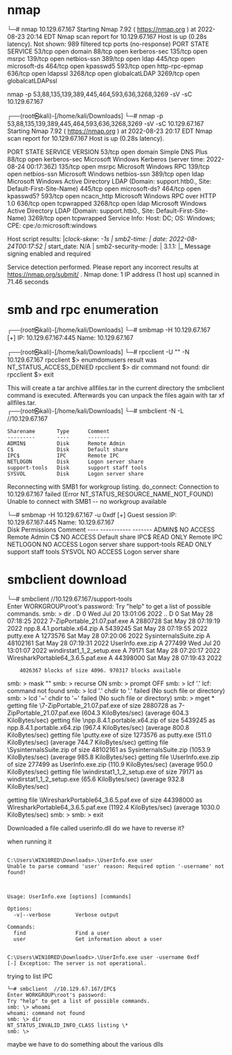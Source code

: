 # nmap 

└─# nmap 10.129.67.167 
Starting Nmap 7.92 ( https://nmap.org ) at 2022-08-23 20:14 EDT
Nmap scan report for 10.129.67.167
Host is up (0.28s latency).
Not shown: 989 filtered tcp ports (no-response)
PORT     STATE SERVICE
53/tcp   open  domain
88/tcp   open  kerberos-sec
135/tcp  open  msrpc
139/tcp  open  netbios-ssn
389/tcp  open  ldap
445/tcp  open  microsoft-ds
464/tcp  open  kpasswd5
593/tcp  open  http-rpc-epmap
636/tcp  open  ldapssl
3268/tcp open  globalcatLDAP
3269/tcp open  globalcatLDAPssl

nmap -p 53,88,135,139,389,445,464,593,636,3268,3269 -sV -sC 10.129.67.167

┌──(root㉿kali)-[/home/kali/Downloads]
└─# nmap -p 53,88,135,139,389,445,464,593,636,3268,3269 -sV -sC 10.129.67.167
Starting Nmap 7.92 ( https://nmap.org ) at 2022-08-23 20:17 EDT
Nmap scan report for 10.129.67.167
Host is up (0.28s latency).

PORT     STATE SERVICE       VERSION
53/tcp   open  domain        Simple DNS Plus
88/tcp   open  kerberos-sec  Microsoft Windows Kerberos (server time: 2022-08-24 00:17:36Z)
135/tcp  open  msrpc         Microsoft Windows RPC
139/tcp  open  netbios-ssn   Microsoft Windows netbios-ssn
389/tcp  open  ldap          Microsoft Windows Active Directory LDAP (Domain: support.htb0., Site: Default-First-Site-Name)
445/tcp  open  microsoft-ds?
464/tcp  open  kpasswd5?
593/tcp  open  ncacn_http    Microsoft Windows RPC over HTTP 1.0
636/tcp  open  tcpwrapped
3268/tcp open  ldap          Microsoft Windows Active Directory LDAP (Domain: support.htb0., Site: Default-First-Site-Name)
3269/tcp open  tcpwrapped
Service Info: Host: DC; OS: Windows; CPE: cpe:/o:microsoft:windows

Host script results:
|_clock-skew: -1s
| smb2-time: 
|   date: 2022-08-24T00:17:52
|_  start_date: N/A
| smb2-security-mode: 
|   3.1.1: 
|_    Message signing enabled and required

Service detection performed. Please report any incorrect results at https://nmap.org/submit/ .
Nmap done: 1 IP address (1 host up) scanned in 71.46 seconds

# smb and rpc enumeration

┌──(root㉿kali)-[/home/kali/Downloads]
└─# smbmap -H 10.129.67.167                                  
[+] IP: 10.129.67.167:445	Name: 10.129.67.167                                     
                                                                                                                      
┌──(root㉿kali)-[/home/kali/Downloads]
└─# rpcclient -U "" -N 10.129.67.167
rpcclient $> enumdomusers
result was NT_STATUS_ACCESS_DENIED
rpcclient $> dir
command not found: dir
rpcclient $> exit

This will create a tar archive allfiles.tar in the current directory the smbclient command is executed. Afterwards you can unpack the files again with tar xf allfiles.tar.                                                                                                 
┌──(root㉿kali)-[/home/kali/Downloads]
└─# smbclient -N -L //10.129.67.167                          

	Sharename       Type      Comment
	---------       ----      -------
	ADMIN$          Disk      Remote Admin
	C$              Disk      Default share
	IPC$            IPC       Remote IPC
	NETLOGON        Disk      Logon server share 
	support-tools   Disk      support staff tools
	SYSVOL          Disk      Logon server share 
Reconnecting with SMB1 for workgroup listing.
do_connect: Connection to 10.129.67.167 failed (Error NT_STATUS_RESOURCE_NAME_NOT_FOUND)
Unable to connect with SMB1 -- no workgroup available

└─# smbmap -H 10.129.67.167 -u 0xdf
[+] Guest session   	IP: 10.129.67.167:445	Name: 10.129.67.167                                     
        Disk                                                  	Permissions	Comment
	----                                                  	-----------	-------
	ADMIN$                                            	NO ACCESS	Remote Admin
	C$                                                	NO ACCESS	Default share
	IPC$                                              	READ ONLY	Remote IPC
	NETLOGON                                          	NO ACCESS	Logon server share 
	support-tools                                     	READ ONLY	support staff tools
	SYSVOL                                            	NO ACCESS	Logon server share 

# smbclient download

└─# smbclient //10.129.67.167/support-tools                                          
Enter WORKGROUP\root's password: 
Try "help" to get a list of possible commands.
smb: \> dir
  .                                   D        0  Wed Jul 20 13:01:06 2022
  ..                                  D        0  Sat May 28 07:18:25 2022
  7-ZipPortable_21.07.paf.exe         A  2880728  Sat May 28 07:19:19 2022
  npp.8.4.1.portable.x64.zip          A  5439245  Sat May 28 07:19:55 2022
  putty.exe                           A  1273576  Sat May 28 07:20:06 2022
  SysinternalsSuite.zip               A 48102161  Sat May 28 07:19:31 2022
  UserInfo.exe.zip                    A   277499  Wed Jul 20 13:01:07 2022
  windirstat1_1_2_setup.exe           A    79171  Sat May 28 07:20:17 2022
  WiresharkPortable64_3.6.5.paf.exe      A 44398000  Sat May 28 07:19:43 2022

		4026367 blocks of size 4096. 970317 blocks available
smb: \> mask ""
smb: \> recurse ON
smb: \> prompt OFF
smb: \> lcf '.'
lcf: command not found
smb: \> lcd '.'
chdir to '.' failed (No such file or directory)
smb: \> lcd '~'
chdir to '~' failed (No such file or directory)
smb: \> mget *
getting file \7-ZipPortable_21.07.paf.exe of size 2880728 as 7-ZipPortable_21.07.paf.exe (604.3 KiloBytes/sec) (average 604.3 KiloBytes/sec)
getting file \npp.8.4.1.portable.x64.zip of size 5439245 as npp.8.4.1.portable.x64.zip (967.4 KiloBytes/sec) (average 800.8 KiloBytes/sec)
getting file \putty.exe of size 1273576 as putty.exe (511.0 KiloBytes/sec) (average 744.7 KiloBytes/sec)
getting file \SysinternalsSuite.zip of size 48102161 as SysinternalsSuite.zip (1053.9 KiloBytes/sec) (average 985.8 KiloBytes/sec)
getting file \UserInfo.exe.zip of size 277499 as UserInfo.exe.zip (110.9 KiloBytes/sec) (average 950.0 KiloBytes/sec)
getting file \windirstat1_1_2_setup.exe of size 79171 as windirstat1_1_2_setup.exe (65.6 KiloBytes/sec) (average 932.8 KiloBytes/sec)

getting file \WiresharkPortable64_3.6.5.paf.exe of size 44398000 as WiresharkPortable64_3.6.5.paf.exe (1192.4 KiloBytes/sec) (average 1030.0 KiloBytes/sec)
smb: \> 
smb: \> exit

Downloaded a file called userinfo.dll do we have to reverse it?

when running it

```

C:\Users\WIN10RED\Downloads>.\UserInfo.exe user
Unable to parse command 'user' reason: Required option '-username' not found!



Usage: UserInfo.exe [options] [commands]

Options:
  -v|--verbose        Verbose output

Commands:
  find                Find a user
  user                Get information about a user


C:\Users\WIN10RED\Downloads>.\UserInfo.exe user -username 0xdf
[-] Exception: The server is not operational.
```
trying to list IPC

```
└─# smbclient  //10.129.67.167/IPC$ 
Enter WORKGROUP\root's password: 
Try "help" to get a list of possible commands.
smb: \> whoami
whoami: command not found
smb: \> dir
NT_STATUS_INVALID_INFO_CLASS listing \*
smb: \>
```

maybe we have to do something about the various dlls

